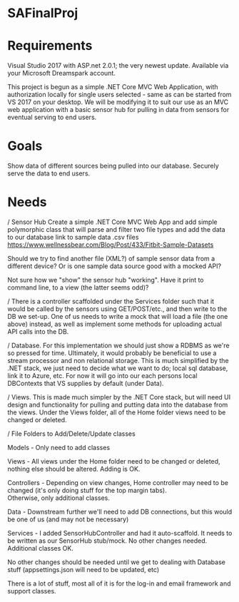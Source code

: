 # SAFinalProj

# Requirements

Visual Studio 2017 with ASP.net 2.0.1; the very newest update.  Available via your Microsoft Dreamspark account.

This project is begun as a simple .NET Core MVC Web Application, with authorization locally for single users selected - 
same as can be started from VS 2017 on your desktop.  We will be modifying it to suit our use as an 
MVC web application with a basic sensor hub for pulling in data from sensors for eventual serving to end users.

# Goals
Show data of different sources being pulled into our database. Securely serve the data to end users.

# Needs
/ Sensor Hub
Create a simple .NET Core MVC Web App and add simple polymorphic class that will 
parse and filter two file types and add the data to our database
link to sample data .csv files https://www.wellnessbear.com/Blog/Post/433/Fitbit-Sample-Datasets 

Should we try to find another file (XML?) of sample sensor data from a different device?  Or is one sample data source 
good with a mocked API?

Not sure how we "show" the sensor hub "working". Have it print to command line, to a view (the latter seems odd)?

/ There is a controller scaffolded under the Services folder such that it would be called by the sensors using GET/POST/etc.,
and then write to the DB we set-up.  One of us needs to write a mock that will load a file (the one above) instead, as well as 
implement some methods for uploading actual API calls into the DB.

/ Database. For this implementation we should just show a RDBMS as we're so pressed for time. 
Ultimately, it would probably be beneficial to use a stream processor and non relational storage. 
This is much simplified by the .NET stack, we just need to decide what we want to do; local sql database, link it to Azure, etc.
For now it will go into our each persons local DBContexts that VS supplies by default (under Data).  

/ Views. This is made much simpler by the .NET Core stack, but will need UI design and functionality for pulling 
and putting data into the database from the views. Under the Views folder, all of the Home folder views need to be changed
or deleted.

/ File Folders to Add/Delete/Update classes

Models - Only need to add classes

Views - All views under the Home folder need to be changed or deleted, nothing else should be altered.  Adding is OK.

Controllers - Depending on view changes, Home controller may need to be changed (it's only doing stuff for the top margin tabs).  
Otherwise, only additional classes.

Data - Downstream further we'll need to add DB connections, but this would be one of us (and may not be necessary)

Services - I added SensorHubController and had it auto-scaffold.  It needs to be written as our SensorHub stub/mock.  No other 
changes needed.  Additional classes OK.

No other changes should be needed until we get to dealing with Database stuff (appsettings.json will need to be updated, etc)

There is a lot of stuff, most all of it is for the log-in and email framework and support classes.
